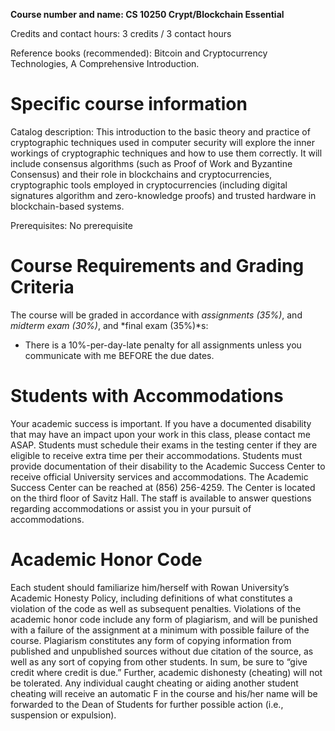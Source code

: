 **Course number and name:	CS 10250 Crypt/Blockchain Essential**

Credits and contact hours:	3 credits / 3 contact hours

Reference books (recommended): Bitcoin and Cryptocurrency Technologies, A Comprehensive Introduction.

Specific course information
====
Catalog description:	This introduction to the basic theory and practice of cryptographic techniques used in computer security will explore the inner workings of cryptographic techniques and how to use them correctly. It will include consensus algorithms (such as Proof of Work and Byzantine Consensus) and their role in blockchains and cryptocurrencies, cryptographic tools employed in cryptocurrencies (including digital signatures algorithm and zero-knowledge proofs) and trusted hardware in blockchain-based systems. 

Prerequisites: 	No prerequisite


Course Requirements and Grading Criteria
====
The course will be graded in accordance with *assignments (35%)*, and *midterm exam (30%)*, and *final exam (35%)*s:


* There is a 10%-per-day-late penalty for all assignments unless you communicate with me BEFORE the due dates. 

Students with Accommodations
====
Your academic success is important. If you have a documented disability that may have an impact upon your work in this class, please contact me ASAP. Students must schedule their exams in the testing center if they are eligible to receive extra time per their accommodations. Students must provide documentation of their disability to the Academic Success Center to receive official University services and accommodations. The Academic Success Center can be reached at (856) 256-4259. The Center is located on the third floor of Savitz Hall. The staff is available to answer questions regarding accommodations or assist you in your pursuit of accommodations.

Academic Honor Code
====
Each student should familiarize him/herself with Rowan University’s Academic Honesty Policy, including definitions of what constitutes a violation of the code as well as subsequent penalties.  Violations of the academic honor code include any form of plagiarism, and will be punished with a failure of the assignment at a minimum with possible failure of the course.  Plagiarism constitutes any form of copying information from published and unpublished sources without due citation of the source, as well as any sort of copying from other students.  In sum, be sure to “give credit where credit is due.” Further, academic dishonesty (cheating) will not be tolerated. Any individual caught cheating or aiding another student cheating will receive an automatic F in the course and his/her name will be forwarded to the Dean of Students for further possible action (i.e., suspension or expulsion).

